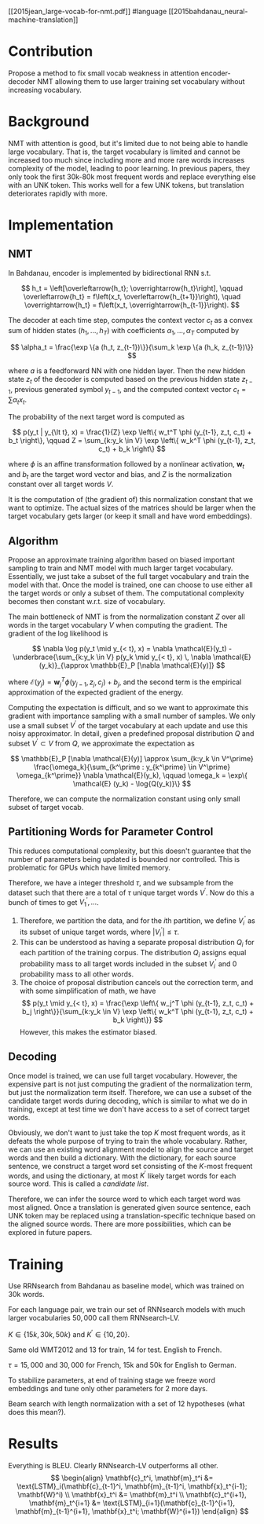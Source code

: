 [[2015jean_large-vocab-for-nmt.pdf]]
#language
[[2015bahdanau_neural-machine-translation]]

# Contribution

   Propose a method to fix small vocab weakness in attention encoder-decoder NMT allowing them to use larger training set vocabulary without increasing vocabulary. 
 
# Background 

   NMT with attention is good, but it's limited due to not being able to handle large vocabulary. That is, the target vocabulary is limited and cannot be increased too much since including more and more rare words increases complexity of the model, leading to poor learning. In previous papers, they only took the first 30k-80k most frequent words and replace everything else with an UNK token. This works well for a few UNK tokens, but translation deteriorates rapidly with more. 

# Implementation 

## NMT  

   In Bahdanau, encoder is implemented by bidirectional RNN s.t. 

   $$
      h_t = \left[\overleftarrow{h_t}; \overrightarrow{h_t}\right], \qquad \overleftarrow{h_t} = f\left(x_t, \overleftarrow{h_{t+1}}\right), \quad \overrightarrow{h_t} = f\left(x_t, \overrightarrow{h_{t-1}}\right).
   $$

   The decoder at each time step, computes the context vector $c_t$ as a convex sum of hidden states $(h_1, \ldots, h_T)$ with coefficients $\alpha_1, \ldots, \alpha_T$ computed by 

   $$
      \alpha_t = \frac{\exp \{a (h_t, z_{t-1})\}}{\sum_k \exp \{a (h_k, z_{t-1})\}}
   $$

   where $a$ is a feedforward NN with one hidden layer. Then the new hidden state $z_t$ of the decoder is computed based on the previous hidden state $z_{t-1}$, previous generated symbol $y_{t-1}$, and the computed context vector $c_t = \sum \alpha_t x_t$. 

   The probability of the next target word is computed as 

   $$
      p(y_t | y_{\lt t}, x) = \frac{1}{Z} \exp \left\{ w_t^T \phi (y_{t-1}, z_t, c_t) + b_t \right\}, \qquad Z = \sum_{k:y_k \in V} \exp \left\{ w_k^T \phi (y_{t-1}, z_t, c_t) + b_k \right\}
   $$

   where $\phi$ is an affine transformation followed by a nonlinear activation, $\mathbf{w}_t$ and $b_t$ are the target word vector and bias, and $Z$ is the normalization constant over all target words $V$. 

   It is the computation of (the gradient of) this normalization constant that we want to optimize. The actual sizes of the matrices should be larger when the target vocabulary gets larger (or keep it small and have word embeddings). 

## Algorithm 

   Propose an approximate training algorithm based on biased important sampling to train and NMT model with much larger target vocabulary. Essentially, we just take a subset of the full target vocabulary and train the model with that. Once the model is trained, one can choose to use either all the target words or only a subset of them. The computational complexity becomes then constant w.r.t. size of vocabulary. 

   The main bottleneck of NMT is from the normalization constant $Z$ over all words in the target vocabulary $V$ when computing the gradient. The gradient of the log likelihood is 

   $$
      \nabla \log p(y_t \mid y_{< t}, x) = \nabla \mathcal{E}(y_t) - \underbrace{\sum_{k:y_k \in V} p(y_k \mid y_{< t}, x) \, \nabla \mathcal{E} (y_k)}_{\approx \mathbb{E}_P [\nabla \mathcal{E}(y)]}
   $$

   where $\mathcal{E}(y_j) = \mathbf{w}_j^T \phi(y_{j-1}, z_j, c_j) + b_j$, and the second term is the empirical approximation of the expected gradient of the energy. 

   Computing the expectation is difficult, and so we want to approximate this gradient with importance sampling with a small number of samples. We only use a small subset $V^\prime$ of the target vocabulary at each update and use this noisy approximator. In detail, given a predefined proposal distribution $Q$ and subset $V^\prime \subset V$ from $Q$, we approximate the expectation as 

   $$
      \mathbb{E}_P [\nabla \mathcal{E}(y)] \approx \sum_{k:y_k \in V^\prime} \frac{\omega_k}{\sum_{k^\prime : y_{k^\prime} \in V^\prime} \omega_{k^\prime}} \nabla \mathcal{E}(y_k), \qquad \omega_k = \exp\{ \mathcal{E} (y_k) - \log{Q(y_k)}\} 
   $$

   Therefore, we can compute the normalization constant using only small subset of target vocab. 

## Partitioning Words for Parameter Control 

   This reduces computational complexity, but this doesn't guarantee that the number of parameters being updated is bounded nor controlled. This is problematic for GPUs which have limited memory. 

   Therefore, we have a integer threshold $\tau$, and we subsample from the dataset such that there are a total of $\tau$ unique target words $V^\prime$. Now do this a bunch of times to get $V_1^\prime, \ldots$. 
   1. Therefore, we partition the data, and for the $i$th partition, we define $V_i^\prime$ as its subset of unique target words, where $|V_i^\prime| \leq \tau$. 
   2. This can be understood as having a separate proposal distribution $Q_i$ for each partition of the training corpus. The distribution $Q_i$ assigns equal probability mass to all target words included in the subset $V_i^\prime$ and $0$ probability mass to all other words. 
   3. The choice of proposal distribution cancels out the correction term, and with some simplification of math, we have 
   $$
      p(y_t \mid y_{< t}, x) = \frac{\exp \left\{ w_j^T \phi (y_{t-1}, z_t, c_t) + b_j \right\}}{\sum_{k:y_k \in V} \exp \left\{ w_k^T \phi (y_{t-1}, z_t, c_t) + b_k \right\}}
   $$
   However, this makes the estimator biased. 

## Decoding 

   Once model is trained, we can use full target vocabulary. However, the expensive part is not just computing the gradient of the normalization term, but just the normalization term itself. Therefore, we can use a subset of the candidate target words during decoding, which is similar to what we do in training, except at test time we don't have access to a set of correct target words. 

   Obviously, we don't want to just take the top $K$ most frequent words, as it defeats the whole purpose of trying to train the whole vocabulary. Rather, we can use an existing word alignment model to align the source and target words and then build a dictionary. With the dictionary, for each source sentence, we construct a target word set consisting of the $K$-most frequent words, and using the dictionary, at most $K^\prime$ likely target words for each source word. This is called a *candidate list*. 
   
   Therefore, we can infer the source word to which each target word was most aligned. Once a translation is generated given source sentence, each UNK token may be replaced using a translation-specific technique based on the aligned source words. There are more possibilities, which can be explored in future papers. 

# Training 

   Use RRNsearch from Bahdanau as baseline model, which was trained on 30k words. 

   For each language pair, we train our set of RNNsearch models with much larger vocabularies $50,000$ call them RNNsearch-LV. 

   $K \in \{15k, 30k, 50k\}$ and $K^\prime \in \{10, 20\}$.

   Same old WMT2012 and 13 for train, 14 for test. English to French. 

   $\tau = 15,000$ and $30,000$ for French, 15k and 50k for English to German. 

   To stabilize parameters, at end of training stage we freeze word embeddings and tune only other parameters for 2 more days. 

   Beam search with length normalization with a set of 12 hypotheses (what does this mean?). 


# Results 

   Everything is BLEU. Clearly RNNsearch-LV outperforms all other. 
   $$
   \begin{align}
      \mathbf{c}_t^i, \mathbf{m}_t^i &= \text{LSTM}_i(\mathbf{c}_{t-1}^i, \mathbf{m}_{t-1}^i, \mathbf{x}_t^{i-1}; \mathbf{W}^i) \\
      \mathbf{x}_t^i &= \mathbf{m}_t^i \\
      \mathbf{c}_t^{i+1}, \mathbf{m}_t^{i+1} &= \text{LSTM}_{i+1}(\mathbf{c}_{t-1}^{i+1}, \mathbf{m}_{t-1}^{i+1}, \mathbf{x}_t^i; \mathbf{W}^{i+1})
   \end{align}
   $$
